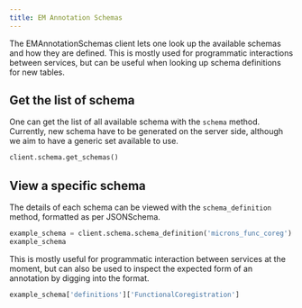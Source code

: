 ```yaml
---
title: EM Annotation Schemas
---
```


The EMAnnotationSchemas client lets one look up the available schemas
and how they are defined. This is mostly used for programmatic
interactions between services, but can be useful when looking up schema
definitions for new tables.

## Get the list of schema

One can get the list of all available schema with the `schema` method.
Currently, new schema have to be generated on the server side, although
we aim to have a generic set available to use.

```python
client.schema.get_schemas()
```

## View a specific schema

The details of each schema can be viewed with the `schema_definition`
method, formatted as per JSONSchema.

```python
example_schema = client.schema.schema_definition('microns_func_coreg')
example_schema
```

This is mostly useful for programmatic interaction between services at
the moment, but can also be used to inspect the expected form of an
annotation by digging into the format.

```python
example_schema['definitions']['FunctionalCoregistration']
```
